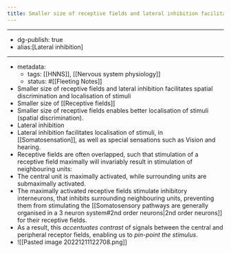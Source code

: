 ```yaml
---
title: Smaller size of receptive fields and lateral inhibition facilitates spatial discrimination and localisation of stimuli
---
```


- --
- dg-publish: true
- alias:[Lateral inhibition]
- --
- metadata:
	- tags: [[HNNS]], [[Nervous system physiology]]
	- status: #[[Fleeting Notes]]
- Smaller size of receptive fields and lateral inhibition facilitates spatial discrimination and localisation of stimuli
- Smaller size of [[Receptive fields]]
- Smaller size of receptive fields enables better localisation of stimuli (spatial discrimination).
- Lateral inhibition
- Lateral inhibition facilitates localisation of stimuli, in [[Somatosensation]], as well as special sensations such as Vision and hearing.
- Receptive fields are often overlapped, such that stimulation of a receptive field maximally will invariably result in stimulation of neighbouring units:
- The central unit is maximally activated, while surrounding units are submaximally activated.
- The maximally activated receptive fields stimulate inhibitory interneurons, that inhibits surrounding neighbouring units, preventing them from stimulating the [[Somatosensory pathways are generally organised in a 3 neuron system#2nd order neurons|2nd order neurons]] for their receptive fields.
- As a result, this *accentuates contrast* of signals between the central and peripheral receptor fields, enabling us to *pin-point the stimulus*.
- ![[Pasted image 20221211122708.png]]